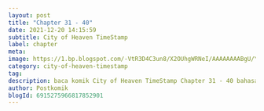 ```yaml
---
layout: post 
title: "Chapter 31 - 40"
date: 2021-12-20 14:15:59
subtitle: City of Heaven TimeStamp
label: chapter
meta: 
image: https://1.bp.blogspot.com/-VtR3D4C3un8/X2OUhgWRNeI/AAAAAAAABgU/YqUYBwfKbaESeyW6aVFWEjlZX8EbAzo0QCLcBGAsYHQ/s72-c/timedstamp2fds.webp
category: city-of-heaven-timestamp
tag: 
description: baca komik City of Heaven TimeStamp Chapter 31 - 40 bahasa indonesia 
author: Postkomik
blogId: 6915275966817852901
---
```

